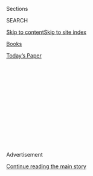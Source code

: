 <div id="app">

<div>

<div>

<div>

<div class="NYTAppHideMasthead css-1q2w90k e1suatyy0">

<div class="section css-ui9rw0 e1suatyy2">

<div class="css-eph4ug er09x8g0">

<div class="css-6n7j50">

</div>

<span class="css-1dv1kvn">Sections</span>

<div class="css-10488qs">

<span class="css-1dv1kvn">SEARCH</span>

</div>

[Skip to content](#site-content)[Skip to site
index](#site-index)

</div>

<div id="masthead-section-label" class="css-1wr3we4 eaxe0e00">

[Books](https://www.nytimes3xbfgragh.onion/section/books)

</div>

<div class="css-10698na e1huz5gh0">

</div>

</div>

<div id="masthead-bar-one" class="section hasLinks css-15hmgas e1csuq9d3">

<div class="css-uqyvli e1csuq9d0">

</div>

<div class="css-1uqjmks e1csuq9d1">

</div>

<div class="css-9e9ivx">

[](https://myaccount.nytimes3xbfgragh.onion/auth/login?response_type=cookie&client_id=vi)

</div>

<div class="css-1bvtpon e1csuq9d2">

[Today’s
Paper](https://www.nytimes3xbfgragh.onion/section/todayspaper)

</div>

</div>

</div>

</div>

<div data-aria-hidden="false">

<div id="site-content" data-role="main">

<div>

<div class="css-1aor85t" style="opacity:0.000000001;z-index:-1;visibility:hidden">

<div class="css-1hqnpie">

<div class="css-epjblv">

<span class="css-17xtcya">[Books](/section/books)</span><span class="css-x15j1o">|</span><span class="css-fwqvlz">In
a Topsy-Turvy World, China Warms to Sci-Fi
</span>

</div>

<div class="css-k008qs">

<div class="css-1iwv8en">

<span class="css-18z7m18"></span>

<div>

</div>

</div>

<span class="css-1n6z4y">https://nyti.ms/10R9nGS</span>

<div class="css-1705lsu">

<div class="css-4xjgmj">

<div class="css-4skfbu" data-role="toolbar" data-aria-label="Social Media Share buttons, Save button, and Comments Panel with current comment count" data-testid="share-tools">

  - 
  - 
  - 
  - 
    
    <div class="css-6n7j50">
    
    </div>

  - 

</div>

</div>

</div>

</div>

</div>

</div>

<div class="css-13pd83m">

</div>

<div id="top-wrapper" class="css-1sy8kpn">

<div id="top-slug" class="css-l9onyx">

Advertisement

</div>

[Continue reading the main
story](#after-top)

<div class="ad top-wrapper" style="text-align:center;height:100%;display:block;min-height:250px">

<div id="top" class="place-ad" data-position="top" data-size-key="top">

</div>

</div>

<div id="after-top">

</div>

</div>

<div id="sponsor-wrapper" class="css-1hyfx7x">

<div id="sponsor-slug" class="css-19vbshk">

Supported by

</div>

[Continue reading the main
story](#after-sponsor)

<div id="sponsor" class="ad sponsor-wrapper" style="text-align:center;height:100%;display:block">

</div>

<div id="after-sponsor">

</div>

</div>

<div class="css-1vkm6nb ehdk2mb0">

# In a Topsy-Turvy World, China Warms to Sci-Fi

</div>

<div class="css-79elbk" data-testid="photoviewer-wrapper">

<div class="css-z3e15g" data-testid="photoviewer-wrapper-hidden">

</div>

<div class="css-1a48zt4 ehw59r15" data-testid="photoviewer-children">

![<span class="css-16f3y1r e13ogyst0" data-aria-hidden="true">Liu Cixin,
whose novel "The Three-Body Problem" is being published in the United
States.</span><span class="css-cnj6d5 e1z0qqy90" itemprop="copyrightHolder"><span class="css-1ly73wi e1tej78p0">Credit...</span><span><span>Courtesy
of Liu
Cixin</span></span></span>](https://static01.graylady3jvrrxbe.onion/images/2014/11/11/books/11scifi/11scifi-articleLarge.jpg?quality=75&auto=webp&disable=upscale)

</div>

</div>

<div class="css-xt80pu e12qa4dv0">

<div class="css-18e8msd">

<div class="css-vp77d3 epjyd6m0">

<div class="css-1baulvz">

By <span class="css-1baulvz last-byline" itemprop="name">Amy Qin</span>

</div>

</div>

  - Nov. 10,
    2014

  - 
    
    <div class="css-4xjgmj">
    
    <div class="css-d8bdto" data-role="toolbar" data-aria-label="Social Media Share buttons, Save button, and Comments Panel with current comment count" data-testid="share-tools">
    
      - 
      - 
      - 
      - 
        
        <div class="css-6n7j50">
        
        </div>
    
      - 
    
    </div>
    
    </div>

</div>

</div>

<div class="section meteredContent css-1r7ky0e" name="articleBody" itemprop="articleBody">

<div class="css-1fanzo5 StoryBodyCompanionColumn">

<div class="css-53u6y8">

BEIJING — With a state-owned power plant in nearby Shanxi Province
temporarily shut down to reduce air pollution, one of its engineers, Liu
Cixin, is using the free time to work on his hobby: reigning as China’s
best-selling science-fiction author.

Along with working on a new novel and advising on screenplay adaptations
of his earlier fiction, Mr. Liu, 51, has been promoting the English
translation of “[The Three-Body
Problem](http://www.tor.com/blogs/2014/10/repost-the-worst-of-all-possible-universes-and-the-best-of-all-possible-earths-three-body-and-chinese-science-fiction "Article."),”
the first book in his best-selling apocalyptic space opera trilogy.
Translated by Ken Liu, an award-winning science-fiction writer in his
own right who is based in the United States (the men are not related),
it is one of the few Chinese science-fiction novels to be translated
into English. It will be released in the United States on Tuesday by Tor
Books.

The success of the “Three-Body” series, as it is called in China, has
gained a following beyond the small but flourishing science-fiction
world here. Since the third book was published in 2010, each entry in
the series has sold about 500,000 copies in the original Chinese, making
Mr. Liu the best-selling Chinese science-fiction author in decades.

In addition to the usual high school and college-age fans of science
fiction, China’s aerospace and Internet industries have embraced the
books. Many interpret the battle of civilizations depicted in the series
as an allegory for the ruthless competition in the nation’s Internet
industry.

</div>

</div>

<div class="css-1fanzo5 StoryBodyCompanionColumn">

<div class="css-53u6y8">

The series has also breathed new life into a genre that, here as
elsewhere, the literary establishment often marginalizes.

For decades, science fiction was subject to the whims of Communist Party
rule. The genre went from being a vehicle for popularizing science for
socialist purposes to drawing criticism in 1983 from party newspapers
for “spreading pseudoscience and promoting decadent capitalist
elements.” When the prestigious People’s Literature literary magazine
published four of Mr. Liu’s short stories in 2012, it was a sign that
the genre was back in official good graces.

At its core, science fiction capitalizes on uncertainty about the future
to push the boundaries of the reader’s imagination. In fast-changing
China, stories that lay out what coming years may hold in store have
therefore found deeper resonance among readers.

“China is on the path of rapid modernization and progress, kind of like
the U.S. during the golden age of science fiction in the ’30s to the
’60s,” Mr. Liu said. “The future in the people’s eyes is full of
attractions, temptations and hope. But at the same time, it is also full
of threats and challenges. That makes for very fertile soil.”

Chinese science fiction serves another purpose in the eyes of Xia Jia, a
science-fiction writer and professor at Xian Jiaotong University.
“Chinese science fiction, in a way, has borne the weight of the
‘Chinese dream’ since the genre first appeared in China in the late
Qing dynasty,” she said, referring to the turn of the 20th century.

</div>

</div>

<div class="css-1fanzo5 StoryBodyCompanionColumn">

<div class="css-53u6y8">

“The dream is about wanting to overtake the Western countries and become
a very powerful modern China while still preserving these old elements,”
she added. “This is what we who write science fiction in China have to
grapple with.”

The “Three-Body” tomes chronicle a march of the human race into the
universe set against the recent past, the tumultuous years of the
Cultural Revolution. It is a classic science-fiction story in the style
of the British master Arthur C. Clarke, whose work Mr. Liu says he grew
up reading. “Everything that I write is a clumsy imitation of Arthur C.
Clarke,” he said.

The first book in the series explores the world of the Trisolarans, an
alien civilization on the brink of destruction. When a secret military
project in China attempts to make contact with aliens, the Trisolarans
capture the signals and decide to invade Earth. Back in China, people
split into two camps: those who welcome the aliens and those who want to
fight them.

The series is likely to be a change of pace for science-fiction fans in
the United States, where many leading contemporary writers in the genre
are rejecting classic alien-invasion plots in favor of those that take
on real-world issues like climate change or shifting gender roles.

“I don’t think the demand for this kind of classical golden age science
fiction has necessarily gone away,” Liz Gorinsky, an editor at Tor
Books, said of the decision to introduce the series to American readers.
“The ‘Three-Body’ series sort of scratches the same itch that harkens
back to the kinds of books people read when they were kids.”

Some experts link the popularity of the “Three-Body” series to a growing
confidence among Chinese about their country’s growing role on the world
stage.

“There have always been science-fiction stories that contemplated China
as a leader in the world,” said [Wu
Yan](http://paper-republic.org/authors/wu-yan/ "Details."), a
science-fiction scholar and professor at Beijing Normal University.
“People may have liked them, but, in their hearts, they didn’t truly
believe them, or they thought it was really far off in the future. Now,
with the ‘Three-Body’ series, people think, ‘Wow, it really could be
possible that China might be given a say in the fate of humankind.’ ”

</div>

</div>

<div class="css-1fanzo5 StoryBodyCompanionColumn">

<div class="css-53u6y8">

In the book, scientists attempt to solve the traditional [three-body
problem](http://news.sciencemag.org/physics/2013/03/physicists-discover-whopping-13-new-solutions-three-body-problem "Explanation.")
in physics, in which the otherwise stable gravitational interaction
between two objects in space becomes random and unpredictable when a
third object is introduced.

Mr. Liu’s revered status in the genre was evident this month at a book
signing at the fifth annual Chinese Nebula Awards, one of the largest
gatherings of science-fiction writers and fans in China. More than 2,000
people attended the events, held in an empty museum space on the western
outskirts of Beijing.

Mr. Liu stepped out of the elevator and made his way through the throngs
to the table. Gasps and excited whispers were audible among the hundreds
of fans who had lined up around the building. Two hours later, more than
100 fans, mostly college-age, were still waiting for a chance to meet
him. One, Wu Liang, 27, trembled with excitement after her encounter
with Mr. Liu.

“You just bury your head in the ‘Three-Body’ books, and all of a sudden
you feel so energized,” said Ms. Wu, who works at an Internet company in
Beijing and attended the event in full Jedi attire. “It’s really a
milestone in Chinese science fiction.”

</div>

</div>

</div>

<div>

</div>

<div>

</div>

<div>

</div>

<div>

<div id="bottom-wrapper" class="css-1ede5it">

<div id="bottom-slug" class="css-l9onyx">

Advertisement

</div>

[Continue reading the main
story](#after-bottom)

<div id="bottom" class="ad bottom-wrapper" style="text-align:center;height:100%;display:block;min-height:90px">

</div>

<div id="after-bottom">

</div>

</div>

</div>

</div>

</div>

## Site Index

<div>

</div>

## Site Information Navigation

  - [© <span>2020</span> <span>The New York Times
    Company</span>](https://help.nytimes3xbfgragh.onion/hc/en-us/articles/115014792127-Copyright-notice)

<!-- end list -->

  - [NYTCo](https://www.nytco.com/)
  - [Contact
    Us](https://help.nytimes3xbfgragh.onion/hc/en-us/articles/115015385887-Contact-Us)
  - [Work with us](https://www.nytco.com/careers/)
  - [Advertise](https://nytmediakit.com/)
  - [T Brand Studio](http://www.tbrandstudio.com/)
  - [Your Ad
    Choices](https://www.nytimes3xbfgragh.onion/privacy/cookie-policy#how-do-i-manage-trackers)
  - [Privacy](https://www.nytimes3xbfgragh.onion/privacy)
  - [Terms of
    Service](https://help.nytimes3xbfgragh.onion/hc/en-us/articles/115014893428-Terms-of-service)
  - [Terms of
    Sale](https://help.nytimes3xbfgragh.onion/hc/en-us/articles/115014893968-Terms-of-sale)
  - [Site
    Map](https://spiderbites.nytimes3xbfgragh.onion)
  - [Help](https://help.nytimes3xbfgragh.onion/hc/en-us)
  - [Subscriptions](https://www.nytimes3xbfgragh.onion/subscription?campaignId=37WXW)

</div>

</div>

</div>

</div>
